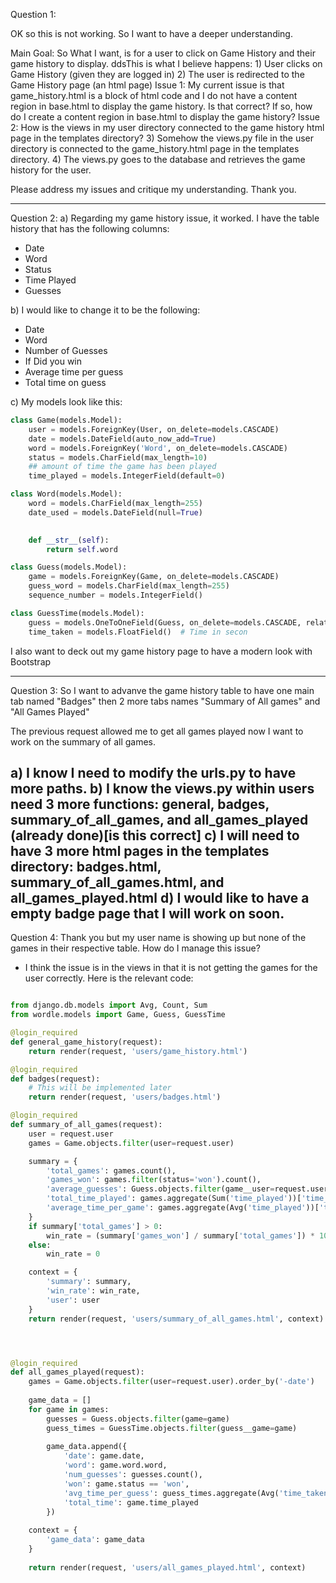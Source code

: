 Question 1:

OK so this is not working. So I want to have a deeper understanding.

Main Goal: So What I want, is for a user to click on Game History and their game history to display.
ddsThis is what I believe happens:
    1) User clicks on Game History (given they are logged in)
    2) The user is redirected to the Game History page (an html page)
Issue 1: My current issue is that game_history.html is a block of html code and I do not have a content region in base.html to display the game history. Is that correct? If so, how do I create a content region in base.html to display the game history?
Issue 2: How is the views in my user directory connected to the game history html page in the templates directory?
    3) Somehow the views.py file in the user directory is connected to the game_history.html page in the templates directory.
    4) The views.py goes to the database and retrieves the game history for the user.

Please address my issues and critique my understanding. Thank you.

---------------------------------------------------------------------------------------------------------
Question 2:
a) Regarding my game history issue, it worked. I have the table history that has the following columns:
 - Date	
 - Word	
 - Status	
 - Time Played	
 - Guesses

b) I would like to change it to be the following:
 - Date	
 - Word	
 - Number of Guesses
 - If Did you win	
 - Average time per guess	
 - Total time on guess

c) My models look like this:
```python
class Game(models.Model):
    user = models.ForeignKey(User, on_delete=models.CASCADE)
    date = models.DateField(auto_now_add=True)
    word = models.ForeignKey('Word', on_delete=models.CASCADE)
    status = models.CharField(max_length=10)
    ## amount of time the game has been played
    time_played = models.IntegerField(default=0)

class Word(models.Model):
    word = models.CharField(max_length=255)
    date_used = models.DateField(null=True) 
    

    def __str__(self):
        return self.word

class Guess(models.Model):
    game = models.ForeignKey(Game, on_delete=models.CASCADE)
    guess_word = models.CharField(max_length=255)
    sequence_number = models.IntegerField()

class GuessTime(models.Model):
    guess = models.OneToOneField(Guess, on_delete=models.CASCADE, related_name='time')
    time_taken = models.FloatField()  # Time in secon
```

I also want to deck out my game history page to have a modern look with Bootstrap 



---------------------------------------------------------------------------------------------------------
Question 3:
So I want to advanve the game history table to have one main tab named "Badges" then 2 more tabs names "Summary of All games" and "All Games Played"

The previous request allowed me to get all games played now I want to work on the summary of all games. 

a) I know I need to modify the urls.py to have more paths. 
b) I know the views.py within users need 3 more functions: general, badges, summary_of_all_games, and all_games_played (already done)[is this correct]
c) I will need to have 3 more html pages in the templates directory: badges.html, summary_of_all_games.html, and all_games_played.html
d) I would like to have a empty badge page that I will work on soon.
---------------------------------------------------------------------------------------------------------

Question 4:
Thank you but my user name is showing up but none of the games in their respective table. How do I manage this issue?
- I think the issue is in the views in that it is not getting the games for the user correctly. Here is the relevant code:
```python

from django.db.models import Avg, Count, Sum
from wordle.models import Game, Guess, GuessTime

@login_required
def general_game_history(request):
    return render(request, 'users/game_history.html')

@login_required
def badges(request):
    # This will be implemented later
    return render(request, 'users/badges.html')

@login_required
def summary_of_all_games(request):
    user = request.user
    games = Game.objects.filter(user=request.user)

    summary = {
        'total_games': games.count(),
        'games_won': games.filter(status='won').count(),
        'average_guesses': Guess.objects.filter(game__user=request.user).values('game').annotate(guess_count=Count('id')).aggregate(Avg('guess_count'))['guess_count__avg'],
        'total_time_played': games.aggregate(Sum('time_played'))['time_played__sum'],
        'average_time_per_game': games.aggregate(Avg('time_played'))['time_played__avg'],
    }
    if summary['total_games'] > 0:
        win_rate = (summary['games_won'] / summary['total_games']) * 100
    else:
        win_rate = 0

    context = {
        'summary': summary,
        'win_rate': win_rate,
        'user': user
    }
    return render(request, 'users/summary_of_all_games.html', context)




@login_required
def all_games_played(request):
    games = Game.objects.filter(user=request.user).order_by('-date')
    
    game_data = []
    for game in games:
        guesses = Guess.objects.filter(game=game)
        guess_times = GuessTime.objects.filter(guess__game=game)
        
        game_data.append({
            'date': game.date,
            'word': game.word.word,
            'num_guesses': guesses.count(),
            'won': game.status == 'won',
            'avg_time_per_guess': guess_times.aggregate(Avg('time_taken'))['time_taken__avg'] or 0,
            'total_time': game.time_played
        })
    
    context = {
        'game_data': game_data
    }
    
    return render(request, 'users/all_games_played.html', context)

```

